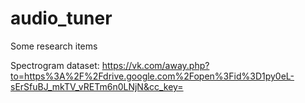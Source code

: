 # audio_tuner
Some research items 

Spectrogram dataset: https://vk.com/away.php?to=https%3A%2F%2Fdrive.google.com%2Fopen%3Fid%3D1py0eL-sErSfuBJ_mkTV_vRETm6n0LNjN&cc_key=
